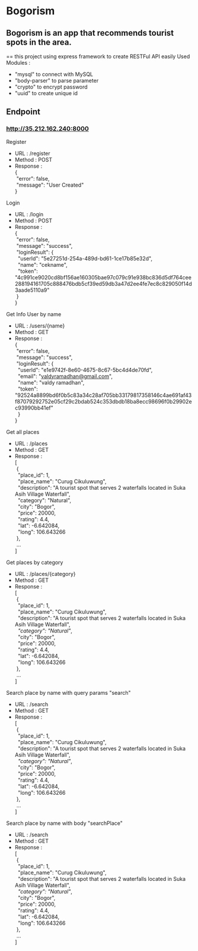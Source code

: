 # Bogorism
## Bogorism is an app that recommends tourist spots in the area.
==
this project using express framework to create RESTFul API easily
Used Modules :
- "mysql" to connect with MySQL 
- "body-parser" to parse parameter
- "crypto" to encrypt password
- "uuid" to create unique id

## Endpoint
### http://35.212.162.240:8000

Register
- URL : /register
- Method : POST
- Response : <br>
{<br>
&nbsp;"error": false,<br>
&nbsp;"message": "User Created"<br>
 }<br>

Login
- URL : /login
- Method : POST
- Response : <br>
{<br>
&nbsp;"error": false,<br>
&nbsp;"message": "success",<br>
&nbsp;"loginResult": {<br>
&nbsp;&nbsp;"userId": "5e27251d-254a-489d-bd61-1ce17b85e32d",<br>
&nbsp;&nbsp;"name": "cekname",<br>
&nbsp;&nbsp;"token": "4c991ce9020cd8bf156ae160305bae97c079c91e938bc836d5df764cee288194161705c888476bdb5cf39ed59db3a47d2ee4fe7ec8c829050f14d3aade5110a9"<br>
&nbsp;}<br>
}<br>

Get Info User by name
- URL : /users/{name}
- Method : GET
- Response :<br>
{<br>
 &nbsp;"error": false,<br>
&nbsp;"message": "success",<br>
&nbsp;"loginResult": {<br>
&nbsp;&nbsp;"userId": "e1e9742f-8e60-4675-8c67-5bc4d4de70fd",<br>
&nbsp;&nbsp;"email": "valdyramadhan@gmail.com",<br>
&nbsp;&nbsp;"name": "valdy ramadhan",<br>
&nbsp;&nbsp;"token": "92524a8899bd6f0b5c83a34c28af705bb33179817358146c4ae691af43f87079292752e05cf29c2bdab524c353dbdb18ba8ecc98696f0b29902ec93990bb41ef"<br>
&nbsp;&nbsp;}<br>
}<br>

Get all places
- URL : /places
- Method : GET
- Response : <br>
[<br>
&nbsp;{<br>
&nbsp;&nbsp;"place_id": 1,<br>
&nbsp;&nbsp;"place_name": "Curug Cikuluwung",<br>
&nbsp;&nbsp;"description": "A tourist spot that serves 2 waterfalls located in Suka Asih Village Waterfall",<br>
&nbsp;&nbsp;"category": "Natural",<br>
&nbsp;&nbsp;"city": "Bogor",<br>
&nbsp;&nbsp;"price": 20000,<br>
&nbsp;&nbsp;"rating": 4.4,<br>
&nbsp;&nbsp;"lat": -6.642084,<br>
&nbsp;&nbsp;"long": 106.643266<br>
&nbsp;},<br>
&nbsp;...<br>
]<br>

Get places by category
- URL : /places/{category}
- Method : GET
- Response : <br>
[<br>
&nbsp;{<br>
&nbsp;&nbsp;"place_id": 1,<br>
&nbsp;&nbsp;"place_name": "Curug Cikuluwung",<br>
&nbsp;&nbsp;"description": "A tourist spot that serves 2 waterfalls located in Suka Asih Village Waterfall",<br>
&nbsp;&nbsp;*"category": "Natural"*,<br>
&nbsp;&nbsp;"city": "Bogor",<br>
&nbsp;&nbsp;"price": 20000,<br>
&nbsp;&nbsp;"rating": 4.4,<br>
&nbsp;&nbsp;"lat": -6.642084,<br>
&nbsp;&nbsp;"long": 106.643266<br>
&nbsp;},<br>
&nbsp;...<br>
]<br>

Search place by name with query params "search"
- URL : /search
- Method : GET
- Response : <br>
[<br>
&nbsp;{<br>
&nbsp;&nbsp;"place_id": 1,<br>
&nbsp;&nbsp;"place_name": "Curug Cikuluwung",<br>
&nbsp;&nbsp;"description": "A tourist spot that serves 2 waterfalls located in Suka Asih Village Waterfall",<br>
&nbsp;&nbsp;*"category": "Natural"*,<br>
&nbsp;&nbsp;"city": "Bogor",<br>
&nbsp;&nbsp;"price": 20000,<br>
&nbsp;&nbsp;"rating": 4.4,<br>
&nbsp;&nbsp;"lat": -6.642084,<br>
&nbsp;&nbsp;"long": 106.643266<br>
&nbsp;},<br>
&nbsp;...<br>
]<br>

Search place by name with body "searchPlace"
- URL : /search
- Method : GET
- Response : <br>
[<br>
&nbsp;{<br>
&nbsp;&nbsp;"place_id": 1,<br>
&nbsp;&nbsp;"place_name": "Curug Cikuluwung",<br>
&nbsp;&nbsp;"description": "A tourist spot that serves 2 waterfalls located in Suka Asih Village Waterfall",<br>
&nbsp;&nbsp;*"category": "Natural"*,<br>
&nbsp;&nbsp;"city": "Bogor",<br>
&nbsp;&nbsp;"price": 20000,<br>
&nbsp;&nbsp;"rating": 4.4,<br>
&nbsp;&nbsp;"lat": -6.642084,<br>
&nbsp;&nbsp;"long": 106.643266<br>
&nbsp;},<br>
&nbsp;...<br>
]<br>